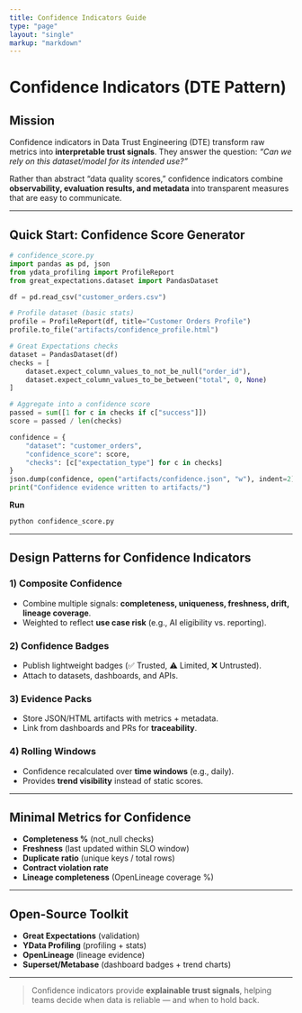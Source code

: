 ```yaml
---
title: Confidence Indicators Guide
type: "page"
layout: "single"
markup: "markdown"
---
```


# Confidence Indicators (DTE Pattern)

## Mission

Confidence indicators in Data Trust Engineering (DTE) transform raw metrics into **interpretable trust signals**. They answer the question: *“Can we rely on this dataset/model for its intended use?”*

Rather than abstract “data quality scores,” confidence indicators combine **observability, evaluation results, and metadata** into transparent measures that are easy to communicate.

---

## Quick Start: Confidence Score Generator

```python
# confidence_score.py
import pandas as pd, json
from ydata_profiling import ProfileReport
from great_expectations.dataset import PandasDataset

df = pd.read_csv("customer_orders.csv")

# Profile dataset (basic stats)
profile = ProfileReport(df, title="Customer Orders Profile")
profile.to_file("artifacts/confidence_profile.html")

# Great Expectations checks
dataset = PandasDataset(df)
checks = [
    dataset.expect_column_values_to_not_be_null("order_id"),
    dataset.expect_column_values_to_be_between("total", 0, None)
]

# Aggregate into a confidence score
passed = sum([1 for c in checks if c["success"]])
score = passed / len(checks)

confidence = {
    "dataset": "customer_orders",
    "confidence_score": score,
    "checks": [c["expectation_type"] for c in checks]
}
json.dump(confidence, open("artifacts/confidence.json", "w"), indent=2)
print("Confidence evidence written to artifacts/")
```

**Run**
```bash
python confidence_score.py
```

---

## Design Patterns for Confidence Indicators

### 1) Composite Confidence
- Combine multiple signals: **completeness, uniqueness, freshness, drift, lineage coverage**.  
- Weighted to reflect **use case risk** (e.g., AI eligibility vs. reporting).  

### 2) Confidence Badges
- Publish lightweight badges (✅ Trusted, ⚠️ Limited, ❌ Untrusted).  
- Attach to datasets, dashboards, and APIs.  

### 3) Evidence Packs
- Store JSON/HTML artifacts with metrics + metadata.  
- Link from dashboards and PRs for **traceability**.  

### 4) Rolling Windows
- Confidence recalculated over **time windows** (e.g., daily).  
- Provides **trend visibility** instead of static scores.  

---

## Minimal Metrics for Confidence

- **Completeness %** (not_null checks)  
- **Freshness** (last updated within SLO window)  
- **Duplicate ratio** (unique keys / total rows)  
- **Contract violation rate**  
- **Lineage completeness** (OpenLineage coverage %)  

---

## Open-Source Toolkit

- **Great Expectations** (validation)  
- **YData Profiling** (profiling + stats)  
- **OpenLineage** (lineage evidence)  
- **Superset/Metabase** (dashboard badges + trend charts)  

---

> Confidence indicators provide **explainable trust signals**, helping teams decide when data is reliable — and when to hold back.